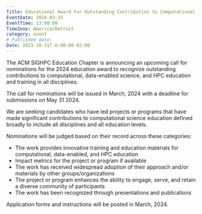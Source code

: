 ```yaml
---
Title: Educational Award For Outstanding Contribution to Computational Science Education
EventDate: 2024-03-15
EventTime: 13:00:00
TimeZone: America/Detroit
category: event
# Published date:
Date: 2023-10-31T-6:00:00-02:00
---
```


The ACM SIGHPC Education Chapter is announcing an upcoming call for nominations for the 2024 education award to recognize outstanding contributions to computational, data-enabled science, and HPC education and training in all disciplines.  

The call for nominations will be issued in March, 2024 with a deadline for submissions on May 31 2024.

We are seeking candidates who have led projects or programs that have made significant contributions to computational science education defined broadly to include all disciplines and all education levels.

Nominations will be judged based on their record across these categories:
* The work provides innovative training and education materials for computational, data-enabled, and HPC education
* Impact metrics for the project or program if available
* The work has received widespread adoption of their approach and/or materials by other groups/organizations
* The project or program enhances the ability to engage, serve, and retain a diverse community of participants
* The work has been recognized through presentations and publications

Application forms and instructions will be posted in March, 2024.
